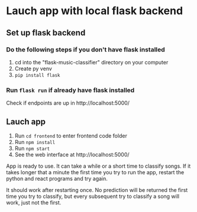 # Lauch app with local flask backend
## Set up flask backend
### Do the following steps if you don't have flask installed
1. cd into the "flask-music-classifier" directory on your computer
2. Create py venv
3. `pip install flask`

### Run `flask run` if already have flask installed
Check if endpoints are up in http://localhost:5000/

## Lauch app
1. Run `cd frontend` to enter frontend code folder
2. Run `npm install`
3. Run `npm start`
4. See the web interface at http://localhost:5000/

App is ready to use. It can take a while or a short
time to classify songs. If it takes longer
that a minute the first time you try to run the app,
restart the python and react programs and try again.


It should work after restarting once. No prediction
will be returned the first time you try to classify,
but every subsequent try to classify a song will work,
just not the first.
